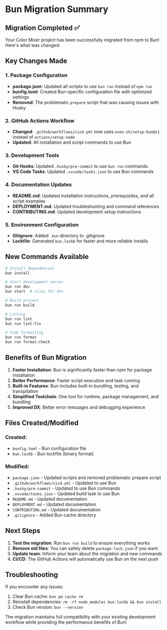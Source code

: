# Bun Migration Summary

## Migration Completed ✅

Your Color Mixer project has been successfully migrated from npm to Bun! Here's what was changed:

## Key Changes Made

### 1. Package Configuration

- **package.json**: Updated all scripts to use `bun run` instead of `npm run`
- **bunfig.toml**: Created Bun-specific configuration file with optimized settings
- **Removed**: The problematic `prepare` script that was causing issues with Husky

### 2. GitHub Actions Workflow

- **Changed**: `.github/workflows/cicd.yml` now uses `oven-sh/setup-bun@v1` instead of `actions/setup-node`
- **Updated**: All installation and script commands to use Bun

### 3. Development Tools

- **Git Hooks**: Updated `.husky/pre-commit` to use `bun run` commands
- **VS Code Tasks**: Updated `.vscode/tasks.json` to use Bun commands

### 4. Documentation Updates

- **README.md**: Updated installation instructions, prerequisites, and all script examples
- **DEPLOYMENT.md**: Updated troubleshooting and command references
- **CONTRIBUTING.md**: Updated development setup instructions

### 5. Environment Configuration

- **Gitignore**: Added `.bun` directory to .gitignore
- **Lockfile**: Generated `bun.lockb` for faster and more reliable installs

## New Commands Available

```bash
# Install dependencies
bun install

# Start development server
bun run dev
bun start  # alias for dev

# Build project
bun run build

# Linting
bun run lint
bun run lint:fix

# Code formatting
bun run format
bun run format:check
```

## Benefits of Bun Migration

1. **Faster Installation**: Bun is significantly faster than npm for package installation
2. **Better Performance**: Faster script execution and task running
3. **Built-in Features**: Bun includes built-in bundling, testing, and transpilation
4. **Simplified Toolchain**: One tool for runtime, package management, and bundling
5. **Improved DX**: Better error messages and debugging experience

## Files Created/Modified

### Created:

- `bunfig.toml` - Bun configuration file
- `bun.lockb` - Bun lockfile (binary format)

### Modified:

- `package.json` - Updated scripts and removed problematic prepare script
- `.github/workflows/cicd.yml` - Updated to use Bun
- `.husky/pre-commit` - Updated to use Bun commands
- `.vscode/tasks.json` - Updated build task to use Bun
- `README.md` - Updated documentation
- `DEPLOYMENT.md` - Updated documentation
- `CONTRIBUTING.md` - Updated documentation
- `.gitignore` - Added Bun cache directory

## Next Steps

1. **Test the migration**: Run `bun run build` to ensure everything works
2. **Remove old files**: You can safely delete `package-lock.json` if you want
3. **Update team**: Inform your team about the migration and new commands
4. **CI/CD**: The GitHub Actions will automatically use Bun on the next push

## Troubleshooting

If you encounter any issues:

1. Clear Bun cache: `bun pm cache rm`
2. Reinstall dependencies: `rm -rf node_modules bun.lockb && bun install`
3. Check Bun version: `bun --version`

The migration maintains full compatibility with your existing development workflow while providing the performance benefits of Bun!
